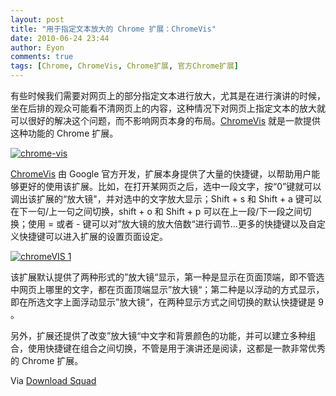```yaml
---
layout: post
title: "用于指定文本放大的 Chrome 扩展：ChromeVis"
date: 2010-06-24 23:44
author: Eyon
comments: true
tags: [Chrome, ChromeVis, Chrome扩展, 官方Chrome扩展]
---
```

有些时候我们需要对网页上的部分指定文本进行放大，尤其是在进行演讲的时候，坐在后排的观众可能看不清网页上的内容，这种情况下对网页上指定文本的放大就可以很好的解决这个问题，而不影响网页本身的布局。[ChromeVis](https://chrome.google.com/extensions/detail/halnfobaneppemjnonmmhngbfifnafgd?hl=zh-cn) 就是一款提供这种功能的 Chrome 扩展。

<a href="http://img.chromi.org/2010/06/chrome-vis.jpg">![](http://img.chromi.org/2010/06/chrome-vis.jpg "chrome-vis")</a>

[ChromeVis](https://chrome.google.com/extensions/detail/halnfobaneppemjnonmmhngbfifnafgd?hl=zh-cn) 由 Google 官方开发，扩展本身提供了大量的快捷键，以帮助用户能够更好的使用该扩展。比如，在打开某网页之后，选中一段文字，按“0”键就可以调出该扩展的“放大镜"，并对选中的文字放大显示；Shift + s 和 Shift + a 键可以在下一句/上一句之间切换，shift + o 和 Shift + p 可以在上一段/下一段之间切换；使用 = 或者 - 键可以对”放大镜的放大倍数“进行调节...更多的快捷键以及自定义快捷键可以<!--more-->进入扩展的设置页面设定。

<a href="http://img.chromi.org/2010/06/chromeVIS-1.png">![](http://img.chromi.org/2010/06/chromeVIS-1-550x375.png "chromeVIS 1")</a>

该扩展默认提供了两种形式的”放大镜“显示，第一种是显示在页面顶端，即不管选中网页上哪里的文字，都在页面顶端显示”放大镜“；第二种是以浮动的方式显示，即在所选文字上面浮动显示”放大镜“，在两种显示方式之间切换的默认快捷键是 9 。

另外，扩展还提供了改变”放大镜“中文字和背景颜色的功能，并可以建立多种组合，使用快捷键在组合之间切换，不管是用于演讲还是阅读，这都是一款非常优秀的 Chrome 扩展。

Via [Download Squad](http://www.downloadsquad.com/2010/06/24/chromevis-adds-a-zoomed-in-reading-box-to-google-chrome/)
